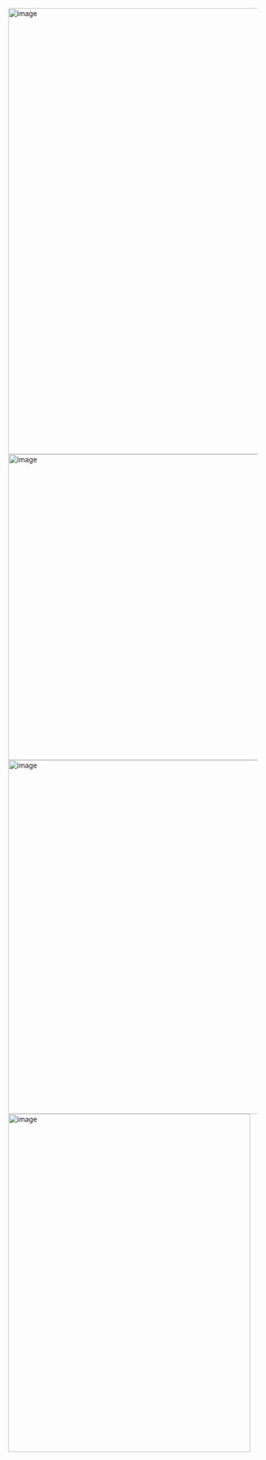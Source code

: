 <img width="963" height="900" alt="image" src="https://github.com/user-attachments/assets/6b6935f6-e609-4d15-95a8-5deb73915b3b" />
<img width="903" height="617" alt="image" src="https://github.com/user-attachments/assets/1085ac8f-ed3a-4313-aa0c-d910c13fb377" />
<img width="1030" height="714" alt="image" src="https://github.com/user-attachments/assets/c65f729e-e23d-4ab2-b4d2-9759a6607aab" />
<img width="489" height="682" alt="image" src="https://github.com/user-attachments/assets/3d420a99-1122-4a71-97cc-29ce144f7715" />



